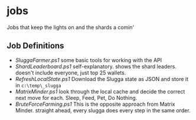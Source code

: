 # jobs
Jobs that keep the lights on and the shards a comin'

## Job Definitions

 - *SluggaFarmer.ps1* some basic tools for working with the API
 - *ShardLeaderboard.ps1* self-explanatory.  shows the shard leaders.  doesn't include everyone, just top 25 wallets.
 - *RefreshLocalState.ps1* Download the Slugga state as JSON and store it in `c:\temp\_slugga`
 - *MatrixMinder.ps1* look through the local cache and decide the correct next move for each.  Sleep, Feed, Pet, Do Nothing. 
 - *BruteForceFarming.ps1* This is the opposite approach from Matrix Minder.  straight ahead, every slugga does every step in the same order. 
